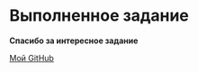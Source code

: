 # Выполненное задание  
**Спасибо за интересное задание**


[Мой GitHub](https://github.com/ra-grid)